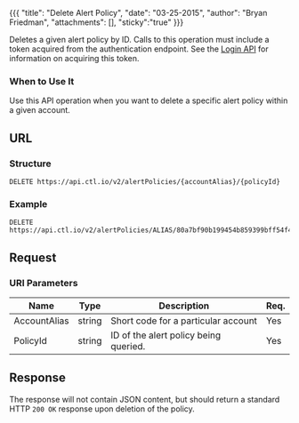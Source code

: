 {{{
  "title": "Delete Alert Policy",
  "date": "03-25-2015",
  "author": "Bryan Friedman",
  "attachments": [],
  "sticky":"true"
}}}

Deletes a given alert policy by ID. Calls to this operation must include a token acquired from the authentication endpoint. See the [Login API](../Authentication/login.md) for information on acquiring this token.

### When to Use It

Use this API operation when you want to delete a specific alert policy within a given account.

## URL

### Structure

    DELETE https://api.ctl.io/v2/alertPolicies/{accountAlias}/{policyId}

### Example

    DELETE https://api.ctl.io/v2/alertPolicies/ALIAS/80a7bf90b199454b859399bff54f4173

## Request

### URI Parameters

| Name | Type | Description | Req. |
| --- | --- | --- | --- |
| AccountAlias | string | Short code for a particular account | Yes |
| PolicyId | string | ID of the alert policy being queried. | Yes |

## Response

The response will not contain JSON content, but should return a standard HTTP `200 OK` response upon deletion of the policy.
